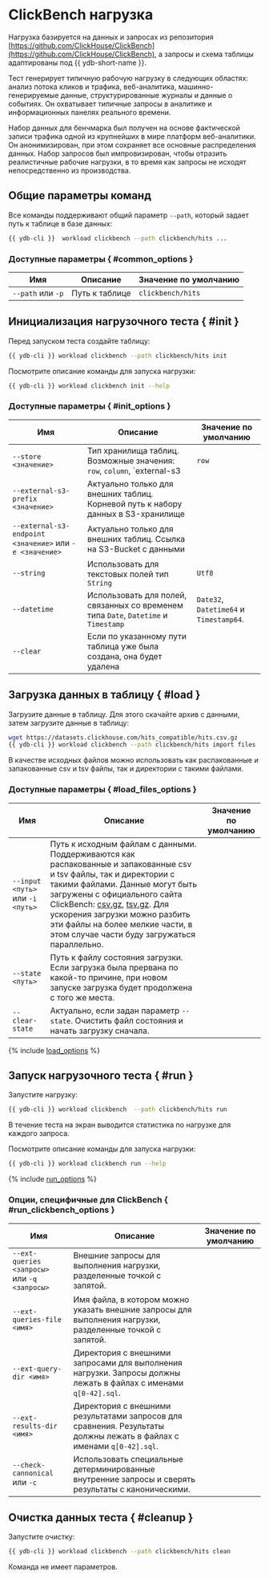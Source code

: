 # ClickBench нагрузка

Нагрузка базируется на данных и запросах из репозитория [https://github.com/ClickHouse/ClickBench](https://github.com/ClickHouse/ClickBench), а запросы и схема таблицы адаптированы под {{ ydb-short-name }}.

Тест генерирует типичную рабочую нагрузку в следующих областях: анализ потока кликов и трафика, веб-аналитика, машинно-генерируемые данные, структурированные журналы и данные о событиях. Он охватывает типичные запросы в аналитике и информационных панелях реального времени.

Набор данных для бенчмарка был получен на основе фактической записи трафика одной из крупнейших в мире платформ веб-аналитики. Он анонимизирован, при этом сохраняет все основные распределения данных. Набор запросов был импровизирован, чтобы отразить реалистичные рабочие нагрузки, в то время как запросы не исходят непосредственно из производства.

## Общие параметры команд

Все команды поддерживают общий параметр `--path`, который задает путь к таблице в базе данных:

```bash
{{ ydb-cli }}  workload clickbench --path clickbench/hits ...
```

### Доступные параметры { #common_options }

Имя | Описание | Значение по умолчанию
---|---|---
`--path` или `-p` | Путь к таблице | `clickbench/hits`

## Инициализация нагрузочного теста { #init }

Перед запуском теста создайте таблицу:

```bash
{{ ydb-cli }} workload clickbench --path clickbench/hits init
```

Посмотрите описание команды для запуска нагрузки:

```bash
{{ ydb-cli }} workload clickbench init --help
```

### Доступные параметры { #init_options }

Имя | Описание | Значение по умолчанию
---|---|---
`--store <значение>` | Тип хранилища таблиц. Возможные значения: `row`, `column`, `external-s3 | `row`
`--external-s3-prefix <значение>` | Актуально только для внешних таблиц. Корневой путь к набору данных в S3-хранилище |
`--external-s3-endpoint <значение>` или `-e <значение>` | Актуально только для внешних таблиц. Ссылка на S3-Bucket с данными |
`--string` | Использовать для текстовых полей тип `String` | `Utf8`
`--datetime` | Использовать для полей, связанных со временем типа `Date`, `Datetime` и `Timestamp` | `Date32`, `Datetime64` и `Timestamp64`.
`--clear` | Если по указанному пути таблица уже была создана, она будет удалена |

## Загрузка данных в таблицу { #load }

Загрузите данные в таблицу. Для этого скачайте архив с данными, затем загрузите данные в таблицу:

```bash
wget https://datasets.clickhouse.com/hits_compatible/hits.csv.gz
{{ ydb-cli }} workload clickbench --path clickbench/hits import files --input hits.csv.gz
```

В качестве исходных файлов можно использовать как распакованные и запакованные csv и tsv файлы, так и директории с такими файлами.

### Доступные параметры { #load_files_options }

Имя | Описание | Значение по умолчанию
---|---|---
`--input <путь>` или `-i <путь>` | Путь к исходным файлам с данными. Поддерживаются как распакованные и запакованные csv и tsv файлы, так и директории с такими файлами. Данные могут быть загружены с официального сайта ClickBench: [csv.gz](https://datasets.clickhouse.com/hits_compatible/hits.csv.gz), [tsv.gz](https://datasets.clickhouse.com/hits_compatible/hits.tsv.gz). Для ускорения загрузки можно разбить эти файлы на более мелкие части, в этом случае части буду загружаться параллельно. |
`--state <путь>` | Путь к файлу состояния загрузки. Если загрузка была прервана по какой-то причине, при новом запуске загрузка будет продолжена с того же места. |
`--clear-state` | Актуально, если задан параметр `--state`. Очистить файл состояния и начать загрузку сначала. |

{% include [load_options](./_includes/workload/load_options.md) %}

## Запуск нагрузочного теста { #run }

Запустите нагрузку:

```bash
{{ ydb-cli }} workload clickbench  --path clickbench/hits run
```

В течение теста на экран выводится статистика по нагрузке для каждого запроса.

Посмотрите описание команды для запуска нагрузки:

```bash
{{ ydb-cli }} workload clickbench run --help
```

{% include [run_options](./_includes/workload/run_options.md) %}

### Опции, специфичные для ClickBench { #run_clickbench_options }

Имя | Описание | Значение по умолчанию
---|---|---
`--ext-queries <запросы>` или `-q <запросы>` | Внешние запросы для выполнения нагрузки, разделенные точкой с запятой. |
`--ext-queries-file <имя>` | Имя файла, в котором можно указать внешние запросы для выполнения нагрузки, разделенные точкой с запятой. |
`--ext-query-dir <имя>` | Директория с внешними запросами для выполнения нагрузки. Запросы должны лежать в файлах с именами `q[0-42].sql`. |
`--ext-results-dir <имя>` | Директория с внешними результатами запросов для сравнения. Результаты должны лежать в файлах с именами `q[0-42].sql`. |
`--check-cannonical` или `-c` | Использовать специальные детерминированные внутренние запросы и сверять результаты с каноническими. |

## Очистка данных теста { #cleanup }

Запустите очистку:

```bash
{{ ydb-cli }} workload clickbench --path clickbench/hits clean
```

Команда не имеет параметров.
